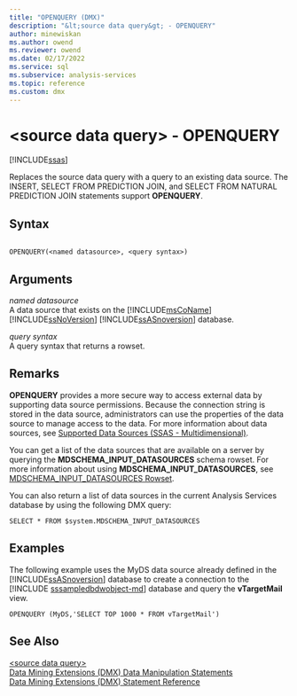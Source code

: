 ```yaml
---
title: "OPENQUERY (DMX)"
description: "&lt;source data query&gt; - OPENQUERY"
author: minewiskan
ms.author: owend
ms.reviewer: owend
ms.date: 02/17/2022
ms.service: sql
ms.subservice: analysis-services
ms.topic: reference
ms.custom: dmx
---
```

# &lt;source data query&gt; - OPENQUERY
[!INCLUDE[ssas](../includes/applies-to-version/ssas.md)]

  Replaces the source data query with a query to an existing data source. The INSERT, SELECT FROM PREDICTION JOIN, and SELECT FROM NATURAL PREDICTION JOIN statements support **OPENQUERY**.  
  
## Syntax  
  
```  
  
OPENQUERY(<named datasource>, <query syntax>)  
```  
  
## Arguments  
 *named datasource*  
 A data source that exists on the [!INCLUDE[msCoName](../includes/msconame-md.md)] [!INCLUDE[ssNoVersion](../includes/ssnoversion-md.md)] [!INCLUDE[ssASnoversion](../includes/ssasnoversion-md.md)] database.  
  
 *query syntax*  
 A query syntax that returns a rowset.  
  
## Remarks  
 **OPENQUERY** provides a more secure way to access external data by supporting data source permissions. Because the connection string is stored in the data source, administrators can use the properties of the data source to manage access to the data. For more information about data sources, see [Supported Data Sources &#40;SSAS - Multidimensional&#41;](/analysis-services/multidimensional-models/supported-data-sources-ssas-multidimensional).  
  
 You can get a list of the data sources that are available on a server by querying the **MDSCHEMA_INPUT_DATASOURCES** schema rowset. For more information about using **MDSCHEMA_INPUT_DATASOURCES**, see [MDSCHEMA_INPUT_DATASOURCES Rowset](/previous-versions/sql/sql-server-2012/ms126243(v=sql.110)).  
  
 You can also return a list of data sources in the current Analysis Services database by using the following DMX query:  
  
 `SELECT * FROM $system.MDSCHEMA_INPUT_DATASOURCES`  
  
## Examples  
 The following example uses the MyDS data source already defined in the [!INCLUDE[ssASnoversion](../includes/ssasnoversion-md.md)] database to create a connection to the [!INCLUDE [sssampledbdwobject-md](../includes/sssampledbdwobject-md.md)] database and query the **vTargetMail** view.  
  
```  
OPENQUERY (MyDS,'SELECT TOP 1000 * FROM vTargetMail')  
```  
  
## See Also  
 [&#60;source data query&#62;](../dmx/source-data-query.md)   
 [Data Mining Extensions &#40;DMX&#41; Data Manipulation Statements](../dmx/dmx-statements-data-manipulation.md)   
 [Data Mining Extensions &#40;DMX&#41; Statement Reference](../dmx/data-mining-extensions-dmx-statements.md)  
  
